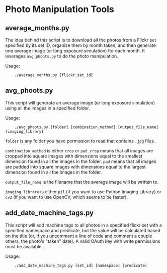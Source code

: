 # Photo Manipulation Tools

## average_months.py
The idea behind this script is to download all the photos from a Flickr set specified by its set ID, organize them by month taken, and then generate one average image (or long exposure simulation) for each month. It leverages `avg_phoots.py` to do the photo manipulation.

Usage:
```
    ./average_months.py [flickr_set_id]
```

## avg_phoots.py
This script will generate an average image (or long exposure simulation) using all the images in a specified folder. 

Usage: 
```
    ./avg_phoots.py [folder] [combination_method] [output_file_name] [imaging_library]
```
`folder` is any folder you have permission to read that contains `.jpg` files.

`combination_method` is either `crop` or `pad`. `crop` means that all images are cropped into square images with dimensions equal to the smallest dimension found in all the images in the folder. `pad` means that all images are padded into square images with dimensions equal to the largest dimension found in all the images in the folder.

`output_file_name` is the filename that the average image will be written to.

`imaging_library` is either `pil` (if you want to use Python Imaging Library) or `cv2` (if you want to use OpenCV, which seems to be faster).

## add_date_machine_tags.py

This script will add machine tags to all photos in a specified flickr set with a specified namespace and predicate, but the value will be calculated based on the title (or, if you uncomment a line of code and comment a couple others, the photo's "taken" date). A valid OAuth key with write permissions must be available.

Usage:
```
    ./add_date_machine_tags.py [set_id] [namespace] [predicate]
```
